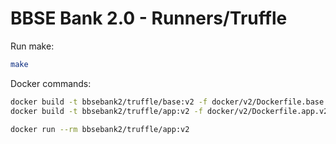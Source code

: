 # BBSE Bank 2.0 - Runners/Truffle

Run make:

```bash
make
```

Docker commands:

```bash
docker build -t bbsebank2/truffle/base:v2 -f docker/v2/Dockerfile.base.v2 .
docker build -t bbsebank2/truffle/app:v2 -f docker/v2/Dockerfile.app.v2 .

docker run --rm bbsebank2/truffle/app:v2
```
